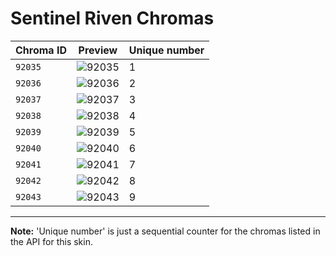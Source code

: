 # Sentinel Riven Chromas

| Chroma ID | Preview | Unique number |
|---|---|---|
| `92035` | ![92035](https://raw.communitydragon.org/latest/plugins/rcp-be-lol-game-data/global/default/v1/champion-chroma-images/92/92035.png) | 1 |
| `92036` | ![92036](https://raw.communitydragon.org/latest/plugins/rcp-be-lol-game-data/global/default/v1/champion-chroma-images/92/92036.png) | 2 |
| `92037` | ![92037](https://raw.communitydragon.org/latest/plugins/rcp-be-lol-game-data/global/default/v1/champion-chroma-images/92/92037.png) | 3 |
| `92038` | ![92038](https://raw.communitydragon.org/latest/plugins/rcp-be-lol-game-data/global/default/v1/champion-chroma-images/92/92038.png) | 4 |
| `92039` | ![92039](https://raw.communitydragon.org/latest/plugins/rcp-be-lol-game-data/global/default/v1/champion-chroma-images/92/92039.png) | 5 |
| `92040` | ![92040](https://raw.communitydragon.org/latest/plugins/rcp-be-lol-game-data/global/default/v1/champion-chroma-images/92/92040.png) | 6 |
| `92041` | ![92041](https://raw.communitydragon.org/latest/plugins/rcp-be-lol-game-data/global/default/v1/champion-chroma-images/92/92041.png) | 7 |
| `92042` | ![92042](https://raw.communitydragon.org/latest/plugins/rcp-be-lol-game-data/global/default/v1/champion-chroma-images/92/92042.png) | 8 |
| `92043` | ![92043](https://raw.communitydragon.org/latest/plugins/rcp-be-lol-game-data/global/default/v1/champion-chroma-images/92/92043.png) | 9 |

---

**Note:** 'Unique number' is just a sequential counter for the chromas listed in the API for this skin.